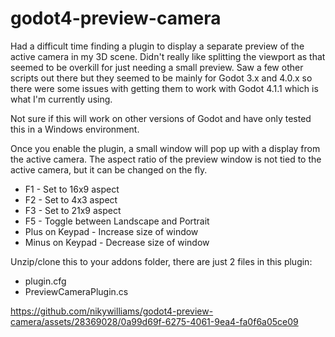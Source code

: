 # godot4-preview-camera
Had a difficult time finding a plugin to display a separate preview of the active camera in my 3D scene.
Didn't really like splitting the viewport as that seemed to be overkill for just needing a small preview.
Saw a few other scripts out there but they seemed to be mainly for Godot 3.x and 4.0.x so there were some issues with getting them to work with Godot 4.1.1 which is what I'm currently using.

Not sure if this will work on other versions of Godot and have only tested this in a Windows environment.

Once you enable the plugin, a small window will pop up with a display from the active camera. The aspect ratio of the preview window is not tied to the active camera, but it can be changed on the fly.
- F1 - Set to 16x9 aspect
- F2 - Set to 4x3 aspect
- F3 - Set to 21x9 aspect
- F5 - Toggle between Landscape and Portrait
- Plus on Keypad - Increase size of window
- Minus on Keypad - Decrease size of window

Unzip/clone this to your addons folder, there are just 2 files in this plugin:
- plugin.cfg
- PreviewCameraPlugin.cs


https://github.com/nikywilliams/godot4-preview-camera/assets/28369028/0a99d69f-6275-4061-9ea4-fa0f6a05ce09


